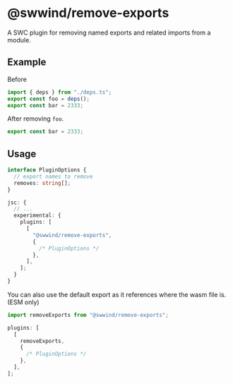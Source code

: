 # @swwind/remove-exports

A SWC plugin for removing named exports and related imports from a module.

## Example

Before

```js
import { deps } from "./deps.ts";
export const foo = deps();
export const bar = 2333;
```

After removing `foo`.

```js
export const bar = 2333;
```

## Usage

```ts
interface PluginOptions {
  // export names to remove
  removes: string[];
}

jsc: {
  // ...
  experimental: {
    plugins: [
      [
        "@swwind/remove-exports",
        {
          /* PluginOptions */
        },
      ],
    ];
  }
}
```

You can also use the default export as it references where the wasm file is. (ESM only)

```ts
import removeExports from "@swwind/remove-exports";

plugins: [
  [
    removeExports,
    {
      /* PluginOptions */
    },
  ],
];
```

